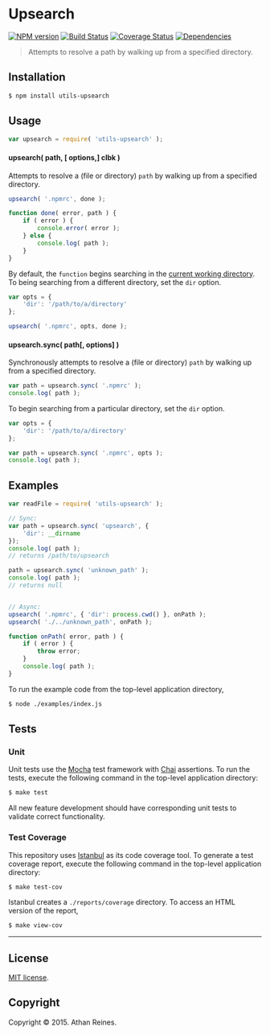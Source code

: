 Upsearch
===
[![NPM version][npm-image]][npm-url] [![Build Status][travis-image]][travis-url] [![Coverage Status][codecov-image]][codecov-url] [![Dependencies][dependencies-image]][dependencies-url]

> Attempts to resolve a path by walking up from a specified directory.


## Installation

``` bash
$ npm install utils-upsearch
```


## Usage

``` javascript
var upsearch = require( 'utils-upsearch' );
```

#### upsearch( path, [ options,] clbk )

Attempts to resolve a (file or directory) `path` by walking up from a specified directory.

``` javascript
upsearch( '.npmrc', done );

function done( error, path ) {
	if ( error ) {
		console.error( error );
	} else {
		console.log( path );
	}
}
```

By default, the `function` begins searching in the [current working directory](https://github.com/kgryte/utils-cwd). To being searching from a different directory, set the `dir` option.

``` javascript
var opts = {
	'dir': '/path/to/a/directory'
};

upsearch( '.npmrc', opts, done );
```


#### upsearch.sync( path[, options] )

Synchronously attempts to resolve a (file or directory) `path` by walking up from a specified directory.

``` javascript
var path = upsearch.sync( '.npmrc' );
console.log( path );
```

To begin searching from a particular directory, set the `dir` option.

``` javascript
var opts = {
	'dir': '/path/to/a/directory'
};

var path = upsearch.sync( '.npmrc', opts );
console.log( path );
```



## Examples

``` javascript
var readFile = require( 'utils-upsearch' );

// Sync:
var path = upsearch.sync( 'upsearch', {
	'dir': __dirname
});
console.log( path );
// returns /path/to/upsearch

path = upsearch.sync( 'unknown_path' );
console.log( path );
// returns null


// Async:
upsearch( '.npmrc', { 'dir': process.cwd() }, onPath );
upsearch( './../unknown_path', onPath );

function onPath( error, path ) {
	if ( error ) {
		throw error;
	}
	console.log( path );
}
```

To run the example code from the top-level application directory,

``` bash
$ node ./examples/index.js
```


## Tests

### Unit

Unit tests use the [Mocha](http://mochajs.org/) test framework with [Chai](http://chaijs.com) assertions. To run the tests, execute the following command in the top-level application directory:

``` bash
$ make test
```

All new feature development should have corresponding unit tests to validate correct functionality.


### Test Coverage

This repository uses [Istanbul](https://github.com/gotwarlost/istanbul) as its code coverage tool. To generate a test coverage report, execute the following command in the top-level application directory:

``` bash
$ make test-cov
```

Istanbul creates a `./reports/coverage` directory. To access an HTML version of the report,

``` bash
$ make view-cov
```


---
## License

[MIT license](http://opensource.org/licenses/MIT).


## Copyright

Copyright &copy; 2015. Athan Reines.


[npm-image]: http://img.shields.io/npm/v/utils-upsearch.svg
[npm-url]: https://npmjs.org/package/utils-upsearch

[travis-image]: http://img.shields.io/travis/kgryte/utils-upsearch/master.svg
[travis-url]: https://travis-ci.org/kgryte/utils-upsearch

[codecov-image]: https://img.shields.io/codecov/c/github/kgryte/utils-upsearch/master.svg
[codecov-url]: https://codecov.io/github/kgryte/utils-upsearch?branch=master

[dependencies-image]: http://img.shields.io/david/kgryte/utils-upsearch.svg
[dependencies-url]: https://david-dm.org/kgryte/utils-upsearch

[dev-dependencies-image]: http://img.shields.io/david/dev/kgryte/utils-upsearch.svg
[dev-dependencies-url]: https://david-dm.org/dev/kgryte/utils-upsearch

[github-issues-image]: http://img.shields.io/github/issues/kgryte/utils-upsearch.svg
[github-issues-url]: https://github.com/kgryte/utils-upsearch/issues

